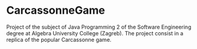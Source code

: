 # CarcassonneGame
Project of the subject of Java Programming 2 of the Software Engineering degree at Algebra University College (Zagreb). The project consist in a  replica of the popular Carcassonne game.
